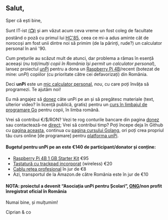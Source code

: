## Salut,

Sper că ești bine,

Sunt IT-ist [(📺)](https://vimeo.com/327468799) și am văzut acum ceva vreme un fost coleg de facultate postând o poză cu primul lui [HC'85](https://duckduckgo.com/?q=hc+85+calculator+romanesc&iax=images&ia=images&iaf=type%3Aphoto-photo), ceea ce mi-a adus aminte cât de norocoși am fost unii dintre noi să primim (de la părinți, rude?) un calculator personal în anii '90.

Cum prețurile au scăzut mult de atunci, dar problema a rămas în esență aceeași (_nu toți/mulți copii în România își permit un calculator personal_), lansez proiectul [unPi](https://www.unpi.ro/) pentru a dona un [Raspberry Pi 4B](https://www.raspberrypi.org/products/raspberry-pi-4-model-b/)/recent (botezat de mine: _unPi_) copiilor (cu prioritate către cei defavorizați) din România.

Deci **unPi** este un [mic calculator personal](http://pc.unpi.ro/), _nou_, cu care poți învăța să programezi. Te ajutăm noi!

Eu mă angajez să [donez](http://donez.unpi.ro/) câte unPi pe an și să pregătesc materiale (text, ulterior video? în licență publică, gratis) pentru un [curs în limbajul de programare Go](http://go.unpi.ro/) pentru copii, în limba română.

Vrei să contribui €/$/RON? Vezi te rog conturile bancare din pagina [donez](http://donez.unpi.ro/) sau contactează-ne [direct](mailto:donez@unpi.ro?subject=vreau%20sa%20donez%20unPi); Vrei să contribui timp? Poți începe deja în Github cu [pagina aceasta](https://github.com/cipy/unpi.web), continua cu [pagina cursului Golang](https://github.com/cipy/unpi.go), ori poți crea propriul tău curs online [de programare] pentru [platforma unPi](https://www.unpi.ro/spec/).

#### Bugetul pentru unPi pe an este €140 de participant/donator și conține:

- [Raspberry Pi 4B 1 GB Starter Kit](https://www.amazon.de/gp/product/B07YTRRBV6/) €95
- [Tastatură cu trackpad incorporat](https://www.amazon.de/gp/product/B07HG5Q851/) (wireless) €20
- [Cablu rețea profesional](https://www.amazon.de/gp/product/B00QV1F160/) în jur de €8
- Azi, transportul de la Amazon.de către România este în jur de €10

#### NOTA: proiectul a devenit “Asociația unPi pentru Școlari”, [ONG](http://ong.unpi.ro/)/non profit înregistrat oficial în România

Numai bine, și mulțumim!

Ciprian & co
